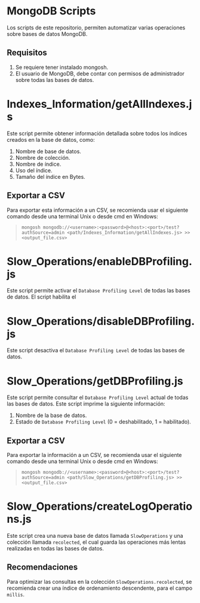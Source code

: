 # MongoDB Scripts
Los scripts de este repositorio, permiten automatizar varias operaciones sobre bases de datos MongoDB.

## Requisitos
1. Se requiere tener instalado mongosh.
2. El usuario de MongoDB, debe contar con permisos de administrador sobre todas las bases de datos.

# Indexes_Information/getAllIndexes.js
Este script permite obtener información detallada sobre todos los índices creados en la base de datos, como:

1. Nombre de base de datos.
2. Nombre de colección.
3. Nombre de índice.
4. Uso del índice.
5. Tamaño del índice en Bytes.

## Exportar a CSV
Para exportar esta información a un CSV, se recomienda usar el siguiente comando desde una terminal Unix o desde cmd en Windows:

>`mongosh mongodb://<username>:<password>@<host>:<port>/test?authSource=admin <path/Indexes_Information/getAllIndexes.js> >> <output_file.csv>`

# Slow_Operations/enableDBProfiling.js
Este script permite activar el `Database Profiling Level` de todas las bases de datos. El script habilita el 

# Slow_Operations/disableDBProfiling.js
Este script desactiva el `Database Profiling Level` de todas las bases de datos.

# Slow_Operations/getDBProfiling.js
Este script permite consultar el `Database Profiling Level` actual de todas las bases de datos. Este script imprime la siguiente información:

1. Nombre de la base de datos.
2. Estado de `Database Profiling Level` (0 = deshabilitado, 1 = habilitado).

## Exportar a CSV
Para exportar la información a un CSV, se recomienda usar el siguiente comando desde una terminal Unix o desde cmd en Windows:

>`mongosh mongodb://<username>:<password>@<host>:<port>/test?authSource=admin <path/Slow_Operations/getDBProfiling.js> >> <output_file.csv>`

# Slow_Operations/createLogOperations.js
Este script crea una nueva base de datos llamada `SlowOperations` y una colección llamada `recolected`, el cual guarda las operaciones más lentas realizadas en todas las bases de datos.

## Recomendaciones
Para optimizar las consultas en la colección `SlowOperations.recolected`, se recomienda crear una índice de ordenamiento descendente, para el campo `millis`.